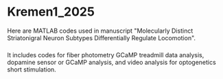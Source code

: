 # Kremen1_2025
Here are MATLAB codes used in manuscript "Molecularly Distinct Striatonigral Neuron Subtypes Differentially Regulate Locomotion". 
###
It includes codes for fiber photometry GCaMP treadmill data analysis, dopamine sensor or GCaMP analysis, and video analysis for optogenetics short stimulation.
